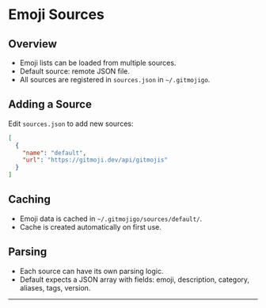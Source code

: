 # Emoji Sources

## Overview

- Emoji lists can be loaded from multiple sources.
- Default source: remote JSON file.
- All sources are registered in `sources.json` in `~/.gitmojigo`.

## Adding a Source

Edit `sources.json` to add new sources:

```json
[
  {
    "name": "default",
    "url": "https://gitmoji.dev/api/gitmojis"
  }
]
```

## Caching

- Emoji data is cached in `~/.gitmojigo/sources/default/`.
- Cache is created automatically on first use.

## Parsing

- Each source can have its own parsing logic.
- Default expects a JSON array with fields: emoji, description, category, aliases, tags, version.

---
